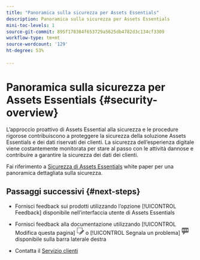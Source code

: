 ```yaml
---
title: "Panoramica sulla sicurezza per Assets Essentials"
description: Panoramica sulla sicurezza per Assets Essentials
mini-toc-levels: 1
source-git-commit: 895f178384f653729a5625db4782d3c134cf3309
workflow-type: tm+mt
source-wordcount: '129'
ht-degree: 53%

---
```


# Panoramica sulla sicurezza per Assets Essentials {#security-overview}

L’approccio proattivo di Assets Essential alla sicurezza e le procedure rigorose contribuiscono a proteggere la sicurezza della soluzione Assets Essentials e dei dati riservati dei clienti. La sicurezza dell’esperienza digitale viene costantemente monitorata per stare al passo con le attività dannose e contribuire a garantire la sicurezza dei dati dei clienti.

Fai riferimento a [Sicurezza di Assets Essentials](https://www.adobe.com/content/dam/cc/en/trust-center/ungated/whitepapers/experience-cloud/adobe-experience-manager-assets-essentials-security-overview.pdf) white paper per una panoramica dettagliata sulla sicurezza.

## Passaggi successivi {#next-steps}

* Fornisci feedback sui prodotti utilizzando l’opzione [!UICONTROL Feedback] disponibile nell’interfaccia utente di Assets Essentials

* Fornisci feedback alla documentazione utilizzando [!UICONTROL Modifica questa pagina] ![modifica la pagina](assets/do-not-localize/edit-page.png) o [!UICONTROL Segnala un problema] ![crea un problema GitHub](assets/do-not-localize/github-issue.png) disponibile sulla barra laterale destra

* Contatta il [Servizio clienti](https://experienceleague.adobe.com/?support-solution=General&amp;lang=it#support)
